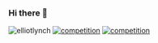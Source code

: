 ### Hi there 👋
![elliotlynch](https://road-to-kaggle-grandmaster.vercel.app/api/simple/elliotlynch)
[![competition](https://road-to-kaggle-grandmaster.vercel.app/api/badges/elliotlynch/competition)](https://kaggle.com/elliotlynch)
[![competition](https://road-to-kaggle-grandmaster.vercel.app/api/badges/elliotlynch/competition/light)](https://kaggle.com/elliotlynch)



<!--
**elynch05/elynch05** is a ✨ _special_ ✨ repository because its `README.md` (this file) appears on your GitHub profile.

Here are some ideas to get you started:

- 🔭 I’m currently working on ...
- 🌱 I’m currently learning ...
- 👯 I’m looking to collaborate on ...
- 🤔 I’m looking for help with ...
- 💬 Ask me about ...
- 📫 How to reach me: ...
- 😄 Pronouns: ...
- ⚡ Fun fact: ...
-->
